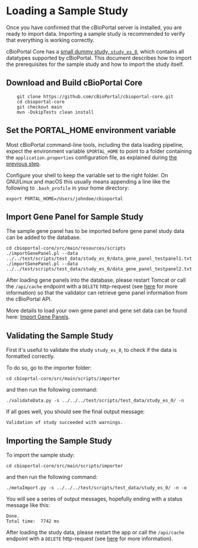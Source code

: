 # Loading a Sample Study

Once you have confirmed that the cBioPortal server is installed,
you are ready to import data. Importing a sample study is recommended
to verify that everything is working correctly.

cBioPortal Core has a [small dummy study, `study_es_0`](https://https://github.com/cBioPortal/cbioportal-core/tree/main/src/test/scripts/test_data/study_es_0), which contains all datatypes supported by cBioPortal. This document describes how to import the prerequisites for the sample study and how to import the study itself.


## Download and Build cBioPortal Core

```
	git clone https://github.com/cBioPortal/cbioportal-core.git
	cd cbioportal-core
	git checkout main
	mvn -DskipTests clean install
```



## Set the PORTAL_HOME environment variable

Most cBioPortal command-line tools, including the data loading pipeline,
expect the environment variable `$PORTAL_HOME` to point to a folder
containing the `application.properties` configuration file,
as explained during [the previous step](./Deploying.md).

Configure your shell to keep the variable set to the right folder.
On GNU/Linux and macOS this usually means appending a line
like the following to `.bash_profile` in your home directory:

```
export PORTAL_HOME=/Users/johndoe/cbioportal
```

## Import Gene Panel for Sample Study

The sample gene panel has to be imported before gene panel study data can be added to the database.

```
cd cbioportal-core/src/main/resources/scripts 
./importGenePanel.pl --data ../../test/scripts/test_data/study_es_0/data_gene_panel_testpanel1.txt
./importGenePanel.pl --data ../../test/scripts/test_data/study_es_0/data_gene_panel_testpanel2.txt
```

After loading gene panels into the database, please restart Tomcat or call the `/api/cache` endpoint with a `DELETE` http-request
(see [here](/deployment/customization/application.properties-Reference.md#evict-caches-with-the-apicache-endpoint) for more information)
so that the validator can retrieve gene panel information from the cBioPortal API.

More details to load your own gene panel and gene set data can be found here: [Import Gene Panels](/Import-Gene-Panels.md).

## Validating the Sample Study

First it's useful to validate the study `study_es_0`, to check if the data is formatted correctly.

To do so, go to the importer folder: 

```
cd cbioprtal-core/src/main/scripts/importer
```

and then run the following command:

```
./validateData.py -s ../../../test/scripts/test_data/study_es_0/ -n
```

If all goes well, you should see the final output message:

```
Validation of study succeeded with warnings.
```

## Importing the Sample Study

To import the sample study:

```
cd cbioportal-core/src/main/scripts/importer
```

and then run the following command:

```
./metaImport.py -s ../../../test/scripts/test_data/study_es_0/ -n -o
```

You will see a series of output messages, hopefully ending with a status message like this:

```
Done.
Total time:  7742 ms
```

After loading the study data, please restart the app  or call the `/api/cache` endpoint with a `DELETE` http-request
(see [here](/deployment/customization/application.properties-Reference.md#evict-caches-with-the-apicache-endpoint) for more information).
